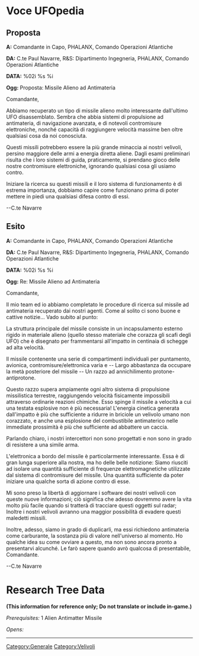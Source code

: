 # Voce UFOpedia

## Proposta

**A:** Comandante in Capo, PHALANX, Comando Operazioni Atlantiche

**DA:** C.te Paul Navarre, R&S: Dipartimento Ingegneria, PHALANX,
Comando Operazioni Atlantiche

**DATA:** %02i %s %i

**Ogg:** Proposta: Missile Alieno ad Antimateria

Comandante,

Abbiamo recuperato un tipo di missile alieno molto interessante
dall'ultimo UFO disassemblato. Sembra che abbia sistemi di propulsione
ad antimateria, di navigazione avanzata, e di notevoli contromisure
elettroniche, nonché capacità di raggiungere velocità massime ben oltre
qualsiasi cosa da noi conosciuta.

Questi missili potrebbero essere la più grande minaccia ai nostri
velivoli, persino maggiore delle armi a energia diretta aliene. Dagli
esami preliminari risulta che i loro sistemi di guida, praticamente, si
prendano gioco delle nostre contromisure elettroniche, ignorando
qualsiasi cosa gli usiamo contro.

Iniziare la ricerca su questi missili e il loro sistema di funzionamento
è di estrema importanza, dobbiamo capire come funzionano prima di poter
mettere in piedi una qualsiasi difesa contro di essi.

--C.te Navarre

## Esito

**A:** Comandante in Capo, PHALANX, Comando Operazioni Atlantiche

**DA:** C.te Paul Navarre, R&S: Dipartimento Ingegneria, PHALANX,
Comando Operazioni Atlantiche

**DATA:** %02i %s %i

**Ogg:** Re: Missile Alieno ad Antimateria

Comandante,

Il mio team ed io abbiamo completato le procedure di ricerca sul missile
ad antimateria recuperato dai nostri agenti. Come al solito ci sono
buone e cattive notizie... Vado subito al punto:

La struttura principale del missile consiste in un incapsulamento
esterno rigido in materiale alieno (quello stesso materiale che corazza
gli scafi degli UFO) che è disegnato per frammentarsi all'impatto in
centinaia di schegge ad alta velocità.

Il missile contenente una serie di compartimenti individuali per
puntamento, avionica, contromisure/elettronica varia e -- Largo
abbastanza da occupare la metà posteriore del missile -- Un razzo ad
annichilimento protone-antiprotone.

Questo razzo supera ampiamente ogni altro sistema di propulsione
missilistica terrestre, raggiungendo velocità fisicamente impossibili
attraverso ordinarie reazioni chimiche. Esso spinge il missile a
velocità a cui una testata esplosive non è più necessaria! L'energia
cinetica generata dall'impatto è più che sufficiente a ridurre in
briciole un velivolo umano non corazzato, e anche una esplosione del
combustibile antimaterico nelle immediate prossimità è più che
sufficiente ad abbattere un caccia.

Parlando chiaro, i nostri intercettori non sono progettati e non sono in
grado di resistere a una simile arma.

L'elettronica a bordo del missile è particolarmente interessante. Essa è
di gran lunga superiore alla nostra, ma ho delle belle notizione: Siamo
riusciti ad isolare una quantità sufficiente di frequenze
elettromagnetiche utilizzate dal sistema di contromisure del missile.
Una quantità sufficiente da poter iniziare una qualche sorta di azione
contro di esse.

Mi sono preso la libertà di aggiornare i software dei nostri velivoli
con queste nuove informazioni; ciò significa che adesso dovremmo avere
la vita molto più facile quando si tratterà di tracciare questi oggetti
sul radar; Inoltre i nostri velivoli avranno una maggior possibilità di
evadere questi maledetti missili.

Inoltre, adesso, siamo in grado di duplicarli, ma essi richiedono
antimateria come carburante, la sostanza più di valore nell'universo al
momento. Ho qualche idea su come ovviare a questo, ma non sono ancora
pronto a presentarvi alcunché. Le farò sapere quando avrò qualcosa di
presentabile, Comandante.

--C.te Navarre

# Research Tree Data

**(This information for reference only; Do not translate or include
in-game.)**

*Prerequisites:* 1 Alien Antimatter Missile

*Opens:*

------------------------------------------------------------------------

[Category:Generale](Category:Generale "wikilink")
[Category:Velivoli](Category:Velivoli "wikilink")
